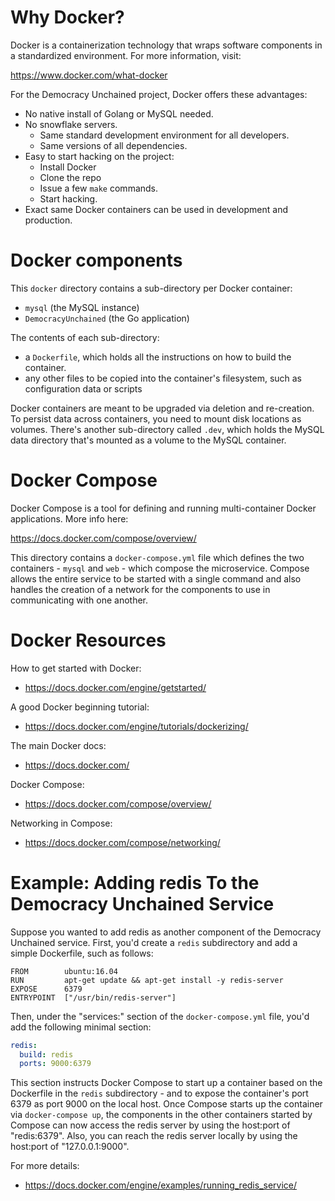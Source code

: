 # Why Docker?

Docker is a containerization technology that wraps software components in a standardized environment. For more information, visit:

https://www.docker.com/what-docker

For the Democracy Unchained project, Docker offers these advantages:

* No native install of Golang or MySQL needed.
* No snowflake servers.
  * Same standard development environment for all developers.
  * Same versions of all dependencies.
* Easy to start hacking on the project:
  * Install Docker
  * Clone the repo
  * Issue a few `make` commands.
  * Start hacking.
* Exact same Docker containers can be used in development and production.

# Docker components

This `docker` directory contains a sub-directory per Docker container:
* `mysql` (the MySQL instance)
* `DemocracyUnchained` (the Go application)

The contents of each sub-directory:

* a `Dockerfile`, which holds all the instructions on how to build the container.
* any other files to be copied into the container's filesystem, such as configuration data or scripts

Docker containers are meant to be upgraded via deletion and re-creation. To persist data across containers, you need to mount disk locations as volumes. There's another sub-directory called `.dev`, which holds the MySQL data directory that's mounted as a volume to the MySQL container.

# Docker Compose

Docker Compose is a tool for defining and running multi-container Docker applications. More info here:

https://docs.docker.com/compose/overview/

This directory contains a `docker-compose.yml` file which defines the two containers - `mysql` and `web` - which compose the microservice. Compose allows the entire service to be started with a single command and also handles the creation of a network for the components to use in communicating with one another.

# Docker Resources

How to get started with Docker:

* https://docs.docker.com/engine/getstarted/

A good Docker beginning tutorial:

* https://docs.docker.com/engine/tutorials/dockerizing/

The main Docker docs:

* https://docs.docker.com/

Docker Compose:

* https://docs.docker.com/compose/overview/

Networking in Compose:

* https://docs.docker.com/compose/networking/

# Example: Adding redis To the Democracy Unchained Service

Suppose you wanted to add redis as another component of the Democracy Unchained service. First, you'd create a `redis` subdirectory and add a simple Dockerfile, such as follows:

```
FROM        ubuntu:16.04
RUN         apt-get update && apt-get install -y redis-server
EXPOSE      6379
ENTRYPOINT  ["/usr/bin/redis-server"]
```

Then, under the "services:" section of the `docker-compose.yml` file, you'd add the following minimal section:

```yaml
redis:
  build: redis
  ports: 9000:6379
```

This section instructs Docker Compose to start up a container based on the Dockerfile in the `redis` subdirectory - and to expose the container's port 6379 as port 9000 on the local host. Once Compose starts up the container via `docker-compose up`, the components in the other containers started by Compose can now access the redis server by using the host:port of "redis:6379". Also, you can reach the redis server locally by using the host:port of "127.0.0.1:9000".

For more details:

* https://docs.docker.com/engine/examples/running_redis_service/
